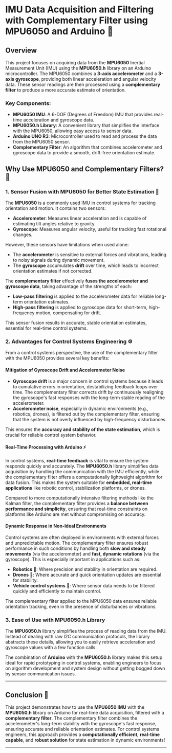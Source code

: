 # IMU Data Acquisition and Filtering with Complementary Filter using MPU6050 and Arduino 🚀

## Overview 

This project focuses on acquiring data from the **MPU6050** Inertial Measurement Unit (IMU) using the **MPU6050.h** library on an Arduino microcontroller. The MPU6050 combines a **3-axis accelerometer** and a **3-axis gyroscope**, providing both linear acceleration and angular velocity data. These sensor readings are then processed using a **complementary filter** to produce a more accurate estimate of orientation.

### Key Components:
- **MPU6050 IMU**: A 6-DOF (Degrees of Freedom) IMU that provides real-time acceleration and gyroscope data.
- **MPU6050.h Library**: A convenient library that simplifies the interface with the MPU6050, allowing easy access to sensor data.
- **Arduino UNO R3**: Microcontroller used to read and process the data from the MPU6050 sensor.
- **Complementary Filter**: An algorithm that combines accelerometer and gyroscope data to provide a smooth, drift-free orientation estimate.

## Why Use MPU6050 and Complementary Filters? 🤔

### 1. **Sensor Fusion with MPU6050 for Better State Estimation** 🎯

The **MPU6050** is a commonly used IMU in control systems for tracking orientation and motion. It contains two sensors:
- **Accelerometer**: Measures linear acceleration and is capable of estimating tilt angles relative to gravity.
- **Gyroscope**: Measures angular velocity, useful for tracking fast rotational changes.

However, these sensors have limitations when used alone:
- The **accelerometer** is sensitive to external forces and vibrations, leading to noisy signals during dynamic movement.
- The **gyroscope** accumulates **drift** over time, which leads to incorrect orientation estimates if not corrected.

The **complementary filter** effectively **fuses the accelerometer and gyroscope data**, taking advantage of the strengths of each:
- **Low-pass filtering** is applied to the accelerometer data for reliable long-term orientation estimates.
- **High-pass filtering** is applied to gyroscope data for short-term, high-frequency motion, compensating for drift.

This sensor fusion results in accurate, stable orientation estimates, essential for real-time control systems.

### 2. **Advantages for Control Systems Engineering** ⚙️

From a control systems perspective, the use of the complementary filter with the MPU6050 provides several key benefits:

#### **Mitigation of Gyroscope Drift and Accelerometer Noise** 
- **Gyroscope drift** is a major concern in control systems because it leads to cumulative errors in orientation, destabilizing feedback loops over time. The complementary filter corrects drift by continuously realigning the gyroscope's fast responses with the long-term stable reading of the accelerometer.
- **Accelerometer noise**, especially in dynamic environments (e.g., robotics, drones), is filtered out by the complementary filter, ensuring that the system is not overly influenced by high-frequency disturbances.

This ensures the **accuracy and stability of the state estimation**, which is crucial for reliable control system behavior.

#### **Real-Time Processing with Arduino** ⚡
In control systems, **real-time feedback** is vital to ensure the system responds quickly and accurately. The **MPU6050.h** library simplifies data acquisition by handling the communication with the IMU efficiently, while the complementary filter offers a computationally lightweight algorithm for data fusion. This makes the system suitable for **embedded, real-time applications** like robotic control, stabilization platforms, or drones.

Compared to more computationally intensive filtering methods like the Kalman filter, the complementary filter provides a **balance between performance and simplicity**, ensuring that real-time constraints on platforms like Arduino are met without compromising on accuracy.

#### **Dynamic Response in Non-Ideal Environments**
Control systems are often deployed in environments with external forces and unpredictable motion. The complementary filter ensures robust performance in such conditions by handling both **slow and steady movements** (via the accelerometer) and **fast, dynamic rotations** (via the gyroscope). This is especially important in applications such as:
- **Robotics** 🤖: Where precision and stability in orientation are required.
- **Drones** 🚁: Where accurate and quick orientation updates are essential for stability.
- **Vehicle control systems** 🚗: Where sensor data needs to be filtered quickly and efficiently to maintain control.

The complementary filter applied to the MPU6050 data ensures reliable orientation tracking, even in the presence of disturbances or vibrations.

### 3. **Ease of Use with MPU6050.h Library**
The **MPU6050.h** library simplifies the process of reading data from the IMU. Instead of dealing with raw I2C communication protocols, the library abstracts these details, allowing you to easily retrieve acceleration and gyroscope values with a few function calls.

The combination of **Arduino** with the **MPU6050.h** library makes this setup ideal for rapid prototyping in control systems, enabling engineers to focus on algorithm development and system design without getting bogged down by sensor communication issues.

---

## Conclusion 🏁

This project demonstrates how to use the **MPU6050 IMU** with the **MPU6050.h** library on Arduino for real-time data acquisition, filtered with a **complementary filter**. The complementary filter combines the accelerometer's long-term stability with the gyroscope's fast response, ensuring accurate and reliable orientation estimates. For control systems engineers, this approach provides a **computationally efficient**, **real-time capable**, and **robust solution** for state estimation in dynamic environments!

---

